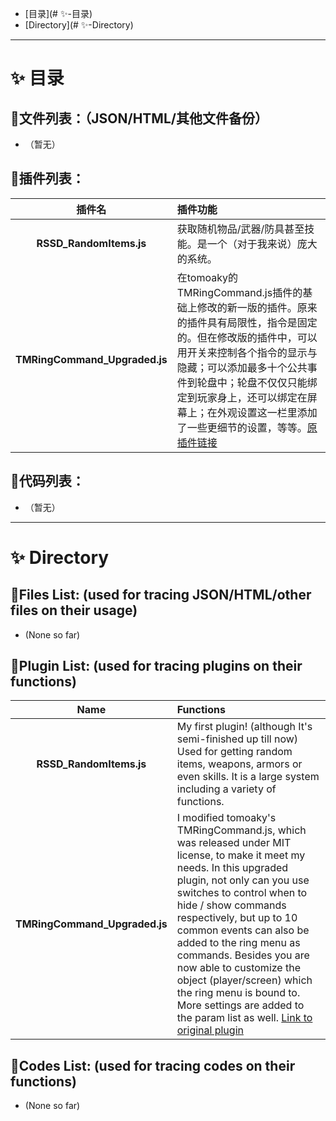 - [目录](# :sparkles:-目录)
- [Directory](# :sparkles:-Directory)
* * *
# :sparkles: 目录
## :notebook:文件列表：（JSON/HTML/其他文件备份）
- （暂无）
## :notebook:插件列表：
|插件名|插件功能|
|:----:|:-----|
|**RSSD_RandomItems.js**|获取随机物品/武器/防具甚至技能。是一个（对于我来说）庞大的系统。|
|**TMRingCommand_Upgraded.js**|在tomoaky的TMRingCommand.js插件的基础上修改的新一版的插件。原来的插件具有局限性，指令是固定的。但在修改版的插件中，可以用开关来控制各个指令的显示与隐藏；可以添加最多十个公共事件到轮盘中；轮盘不仅仅只能绑定到玩家身上，还可以绑定在屏幕上；在外观设置这一栏里添加了一些更细节的设置，等等。[原插件链接](https://github.com/munokura/tomoaky-MV-plugins/blob/master/TMRingCommand.js)|
## :notebook:代码列表：
- （暂无）
* * *
# :sparkles: Directory
## :notebook:Files List: (used for tracing JSON/HTML/other files on their usage)
- (None so far)

## :notebook:Plugin List: (used for tracing plugins on their functions)
|Name|Functions|
|:----:|:-----|
|**RSSD_RandomItems.js**|My first plugin! (although It's semi-finished up till now) Used for getting random items, weapons, armors or even skills. It is a large system including a variety of functions.|
|**TMRingCommand_Upgraded.js**|I modified tomoaky's TMRingCommand.js, which was released under MIT license, to make it meet my needs. In this upgraded plugin, not only can you use switches to control when to hide / show commands respectively, but up to 10 common events can also be added to the ring menu as commands. Besides you are now able to customize the object (player/screen) which the ring menu is bound to. More settings are added to the param list as well. [Link to original plugin](https://github.com/munokura/tomoaky-MV-plugins/blob/master/TMRingCommand.js)|

## :notebook:Codes List: (used for tracing codes on their functions)
- (None so far)

<!---
Roseshadows/Roseshadows is a ✨ special ✨ repository because its `README.md` (this file) appears on your GitHub profile.
You can click the Preview link to take a look at your changes.
--->
